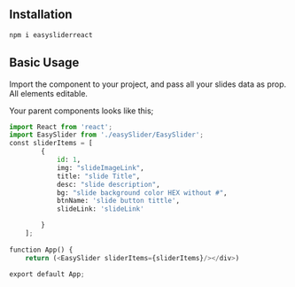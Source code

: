 ## Installation


```bash
npm i easysliderreact
```

## Basic Usage

Import the component to your project, and pass all your slides data as prop. All elements editable. 

Your parent components looks like this;

```python
import React from 'react';
import EasySlider from './easySlider/EasySlider';
const sliderItems = [
        {
            id: 1,
            img: "slideImageLink",
            title: "slide Title",
            desc: "slide description",
            bg: "slide background color HEX without #", 
            btnName: 'slide button tittle',
            slideLink: 'slideLink'

        }
    ];
    
function App() {
    return (<EasySlider sliderItems={sliderItems}/></div>)

export default App;
```